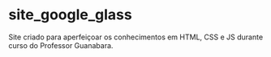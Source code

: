 # site_google_glass
 Site criado para aperfeiçoar os conhecimentos em HTML, CSS e JS durante curso do Professor Guanabara.
